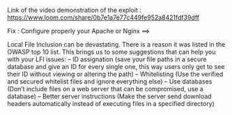 Link of the video demonstration of the exploit :
https://www.loom.com/share/0b7e1a7e77c449fe952a8421fdf39dff

Fix : Configure properly your Apache or Nginx
==> 

Local File Inclusion can be devastating. There is a reason it was listed in the OWASP top 10 list. This brings us to some suggestions that can help you with your LFI issues:
– ID assignation (save your file paths in a secure database and give an ID for every single one, this way users only get to see their ID without viewing or altering the path)
– Whitelisting (Use the verified and secured whitelist files and ignore everything else)
– Use databases (Don’t include files on a web server that can be compromised, use a database)
– Better server instructions (Make the server send download headers automatically instead of executing files in a specified directory)
